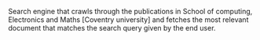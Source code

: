 Search engine that crawls through the publications in School of computing, Electronics and Maths [Coventry university] and fetches the most relevant document that matches the search query given by the end user.

